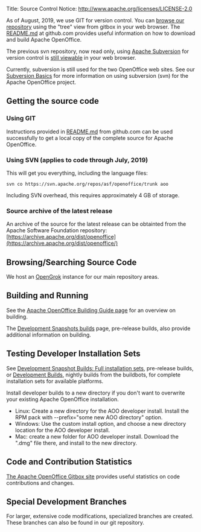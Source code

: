 Title:     Source Control
Notice: http://www.apache.org/licenses/LICENSE-2.0

As of August, 2019, we use GIT for version control. You can [browse our
repository][10] using the "tree" view from gitbox in your web browser. The [README.md](https://github.com/apache/openoffice) at github.com provides useful information on how to download and build Apache OpenOffice.

The previous svn repository, now read only, using [Apache Subversion][1] for version control is [still viewable][2] in your web browser.

Currently, subversion is still used for the two OpenOffice web sites.
See our [Subversion Basics](http://openoffice.apache.org/svn-basics.html)
for more information on using subversion (svn) for the Apache OpenOffice project.

<!--- For further information see the [Apache Source Code Repository][3] page.-->

## Getting the source code

### Using GIT

<!--- You can use our git repository for downloading source but not committing (read only):
    [https://github.com/apache/openoffice](https://github.com/apache/openoffice)-->

Instructions provided in [README.md](https://github.com/apache/openoffice) from github.com can be used successfully to get a local copy of the complete source for Apache OpenOffice.

### Using SVN (applies to code through July, 2019)

This will get you everything, including the language files:

    svn co https://svn.apache.org/repos/asf/openoffice/trunk aoo

Including SVN overhead, this requires approximately 4 GB of storage.


### Source archive of the latest release

An archive of the source for the latest release can be obtainted from the Apache Software Foundation repository:
    [https://archive.apache.org/dist/openoffice](https://archive.apache.org/dist/openoffice/)


## Browsing/Searching Source Code

<!--- We have an instance of [Atlassian FishEye][4] for source browsing, searching,
reporting and visualization of main trunk (main development area).-->

We host an [OpenGrok](http://opengrok.openoffice.org/) instance for our
main repository areas.

## Building and Running

See the [Apache OpenOffice Building Guide page][5]
    for an overview on building.

The [Development Snapshots builds][7] page, pre-release builds, also provide additional information on building.

## Testing Developer Installation Sets

See [Development Snapshot Builds: Full installation sets][8], pre-release builds, or [Development Builds][9], nightly builds from the buildbots, for complete installation sets for available platforms.

Install developer builds to a new directory if you don't want to overwrite your
existing Apache OpenOffice installation.

* Linux: Create a new directory for the AOO developer install.
Install the RPM pack with --prefix="some new AOO directory" option.
* Windows: Use the custom install option, and choose a new directory location for the
AOO developer install.
* Mac: create a new folder for AOO developer install. Download the ".dmg" file there, and install
to the new directory.


## Code and Contribution Statistics

<!--- Our SVN tree is read by the [Open Hub tracker][6] to generate some various statistics.
Note that the migration from the legacy Mercurial repository to SVN at Apache has
caused pre-existing files to be double-counted. But the contribution history should
be intact.-->

[The Apache OpenOffice Gitbox site][10] provides useful statistics on code contributions and changes.

## Special Development Branches

For larger, extensive code modifications, specialized branches are created. These branches can also be found in our git repository.

<!--- You can find out more information on them from the Wiki [Source Code](https://wiki.openoffice.org/wiki/Source_Code) page.-->

[1]: https://subversion.apache.org/
[2]: https://svn.apache.org/viewvc/openoffice/trunk/
[3]: https://www.apache.org/dev/version-control.html
[4]: https://fisheye.apache.org/changelog/openoffice
[5]: https://wiki.openoffice.org/wiki/Documentation/Building_Guide_AOO
[6]: https://www.openhub.net/p/openoffice
[7]: https://cwiki.apache.org/confluence/display/OOOUSERS/Development+Snapshot+Builds#DevelopmentSnapshotBuilds-buildflags
[8]: https://cwiki.apache.org/confluence/display/OOOUSERS/Development+Snapshot+Builds#DevelopmentSnapshotBuilds-fullsets
[9]: https://www.openoffice.org/download/devbuilds.html
[10]: https://gitbox.apache.org/repos/asf?p=openoffice.git
